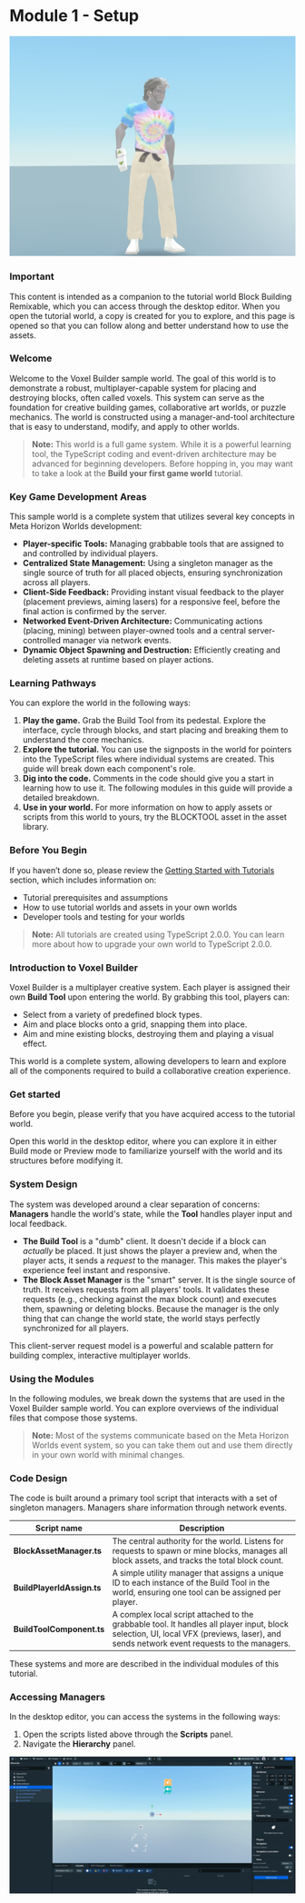 # Module 1 - Setup

![A player in Meta Horizon Worlds holds a build tool](/docs/block-building-tutorial/media/imgheader.jpg)

### Important
This content is intended as a companion to the tutorial world Block Building Remixable, which you can access through the desktop editor. When you open the tutorial world, a copy is created for you to explore, and this page is opened so that you can follow along and better understand how to use the assets.

### Welcome
Welcome to the Voxel Builder sample world. The goal of this world is to demonstrate a robust, multiplayer-capable system for placing and destroying blocks, often called voxels. This system can serve as the foundation for creative building games, collaborative art worlds, or puzzle mechanics. The world is constructed using a manager-and-tool architecture that is easy to understand, modify, and apply to other worlds.

> **Note:** This world is a full game system. While it is a powerful learning tool, the TypeScript coding and event-driven architecture may be advanced for beginning developers. Before hopping in, you may want to take a look at the **Build your first game world** tutorial.

### Key Game Development Areas
This sample world is a complete system that utilizes several key concepts in Meta Horizon Worlds development:

*   **Player-specific Tools:** Managing grabbable tools that are assigned to and controlled by individual players.
*   **Centralized State Management:** Using a singleton manager as the single source of truth for all placed objects, ensuring synchronization across all players.
*   **Client-Side Feedback:** Providing instant visual feedback to the player (placement previews, aiming lasers) for a responsive feel, before the final action is confirmed by the server.
*   **Networked Event-Driven Architecture:** Communicating actions (placing, mining) between player-owned tools and a central server-controlled manager via network events.
*   **Dynamic Object Spawning and Destruction:** Efficiently creating and deleting assets at runtime based on player actions.

### Learning Pathways
You can explore the world in the following ways:

1.  **Play the game.** Grab the Build Tool from its pedestal. Explore the interface, cycle through blocks, and start placing and breaking them to understand the core mechanics.
2.  **Explore the tutorial.** You can use the signposts in the world for pointers into the TypeScript files where individual systems are created. This guide will break down each component's role.
3.  **Dig into the code.** Comments in the code should give you a start in learning how to use it. The following modules in this guide will provide a detailed breakdown.
4.  **Use in your world.** For more information on how to apply assets or scripts from this world to yours, try the BLOCKTOOL asset in the asset library.

### Before You Begin
If you haven’t done so, please review the [Getting Started with Tutorials]([placeholder_link](https://developers.meta.com/horizon-worlds/learn/documentation/tutorial-worlds/getting-started-with-tutorials/tutorial-prerequisites)) section, which includes information on:
*   Tutorial prerequisites and assumptions
*   How to use tutorial worlds and assets in your own worlds
*   Developer tools and testing for your worlds

> **Note:** All tutorials are created using TypeScript 2.0.0. You can learn more about how to upgrade your own world to TypeScript 2.0.0.

### Introduction to Voxel Builder
Voxel Builder is a multiplayer creative system. Each player is assigned their own **Build Tool** upon entering the world. By grabbing this tool, players can:
*   Select from a variety of predefined block types.
*   Aim and place blocks onto a grid, snapping them into place.
*   Aim and mine existing blocks, destroying them and playing a visual effect.

This world is a complete system, allowing developers to learn and explore all of the components required to build a collaborative creation experience.

### Get started
Before you begin, please verify that you have acquired access to the tutorial world.

Open this world in the desktop editor, where you can explore it in either Build mode or Preview mode to familiarize yourself with the world and its structures before modifying it.

### System Design
The system was developed around a clear separation of concerns: **Managers** handle the world's state, while the **Tool** handles player input and local feedback.

*   **The Build Tool** is a "dumb" client. It doesn't decide if a block can *actually* be placed. It just shows the player a preview and, when the player acts, it sends a *request* to the manager. This makes the player's experience feel instant and responsive.
*   **The Block Asset Manager** is the "smart" server. It is the single source of truth. It receives requests from all players' tools. It validates these requests (e.g., checking against the max block count) and executes them, spawning or deleting blocks. Because the manager is the only thing that can change the world state, the world stays perfectly synchronized for all players.

This client-server request model is a powerful and scalable pattern for building complex, interactive multiplayer worlds.

### Using the Modules
In the following modules, we break down the systems that are used in the Voxel Builder sample world. You can explore overviews of the individual files that compose those systems.

> **Note:** Most of the systems communicate based on the Meta Horizon Worlds event system, so you can take them out and use them directly in your own world with minimal changes.

### Code Design
The code is built around a primary tool script that interacts with a set of singleton managers. Managers share information through network events.

| Script name                 | Description                                                                                                                                     |
| --------------------------- | ----------------------------------------------------------------------------------------------------------------------------------------------- |
| **BlockAssetManager.ts**    | The central authority for the world. Listens for requests to spawn or mine blocks, manages all block assets, and tracks the total block count.    |
| **BuildPlayerIdAssign.ts**  | A simple utility manager that assigns a unique ID to each instance of the Build Tool in the world, ensuring one tool can be assigned per player. |
| **BuildToolComponent.ts**   | A complex local script attached to the grabbable tool. It handles all player input, block selection, UI, local VFX (previews, laser), and sends network event requests to the managers. |

These systems and more are described in the individual modules of this tutorial.

### Accessing Managers
In the desktop editor, you can access the systems in the following ways:
1.  Open the scripts listed above through the **Scripts** panel.
2.  Navigate the **Hierarchy** panel.


![Screenshot of two empty reference objects named "BlockAssetManager" and "PlayerIdAssigner" in the Horizon Worlds editor. The inspector panel shows the corresponding TypeScript components attached.](/docs/block-building-tutorial/media/worldseditor1.jpg)
